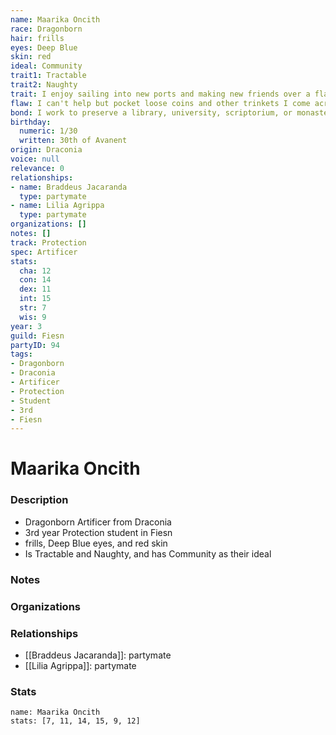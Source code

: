 ```yaml
---
name: Maarika Oncith
race: Dragonborn
hair: frills
eyes: Deep Blue
skin: red
ideal: Community
trait1: Tractable
trait2: Naughty
trait: I enjoy sailing into new ports and making new friends over a flagon of ale.
flaw: I can't help but pocket loose coins and other trinkets I come across.
bond: I work to preserve a library, university, scriptorium, or monastery.
birthday:
  numeric: 1/30
  written: 30th of Avanent
origin: Draconia
voice: null
relevance: 0
relationships:
- name: Braddeus Jacaranda
  type: partymate
- name: Lilia Agrippa
  type: partymate
organizations: []
notes: []
track: Protection
spec: Artificer
stats:
  cha: 12
  con: 14
  dex: 11
  int: 15
  str: 7
  wis: 9
year: 3
guild: Fiesn
partyID: 94
tags:
- Dragonborn
- Draconia
- Artificer
- Protection
- Student
- 3rd
- Fiesn
---
```

# Maarika Oncith
### Description
- Dragonborn Artificer from Draconia
- 3rd year Protection student in Fiesn
- frills, Deep Blue eyes, and red skin
- Is Tractable and Naughty, and has Community as their ideal

### Notes

### Organizations

### Relationships
- [[Braddeus Jacaranda]]: partymate
- [[Lilia Agrippa]]: partymate

### Stats
```statblock
name: Maarika Oncith
stats: [7, 11, 14, 15, 9, 12]
```